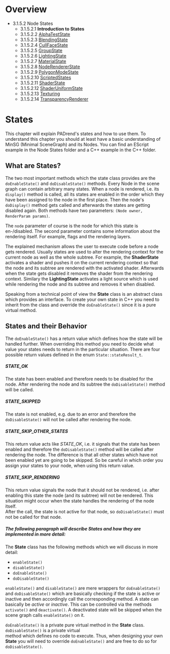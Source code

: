<!------------------------------------------------------------------------------------------------
This work is licensed under the Creative Commons Attribution-ShareAlike 4.0 International License.
 To view a copy of this license, visit http://creativecommons.org/licenses/by-sa/4.0/.
 Author: Henrik Heine (hheine@mail.uni-paderborn.de)
         Stanislaw Eppinger (eppinger@mail.uni-paderborn.de)
 PADrend Version 1.0.0
------------------------------------------------------------------------------------------------->
<!---BEGINN_INDEXSECTION--->
<!---Automaticly generated section. Do not edit!!!--->
# Overview
* 3.1.5.2 Node States
    * 3.1.5.2.1 **Introduction to States**
    * 3.1.5.2.2 [AlphaTestState](../../../../3_Development_Guide/1_EScript/5_MinSG/2_Node_States/2_Alpha_Test_State/AlphaTestState.md)
    * 3.1.5.2.3 [BlendingState](../../../../3_Development_Guide/1_EScript/5_MinSG/2_Node_States/3_Blending_State/BlendingState.md)
    * 3.1.5.2.4 [CullFaceState](../../../../3_Development_Guide/1_EScript/5_MinSG/2_Node_States/4_Cull_Face_State/CullFaceState.md)
    * 3.1.5.2.5 [GroupState](../../../../3_Development_Guide/1_EScript/5_MinSG/2_Node_States/5_Group_State/GroupState.md)
    * 3.1.5.2.6 [LightingState](../../../../3_Development_Guide/1_EScript/5_MinSG/2_Node_States/6_Lighting_State/LightingState.md)
    * 3.1.5.2.7 [MaterialState](../../../../3_Development_Guide/1_EScript/5_MinSG/2_Node_States/7_Material_State/MaterialState.md)
    * 3.1.5.2.8 [NodeRendererState](../../../../3_Development_Guide/1_EScript/5_MinSG/2_Node_States/8_Node_Renderer_State/NodeRendererState.md)
    * 3.1.5.2.9 [PolygonModeState](../../../../3_Development_Guide/1_EScript/5_MinSG/2_Node_States/9_Polygon_Mode_State/PolygonModeState.md)
    * 3.1.5.2.10 [ScriptedStates](../../../../3_Development_Guide/1_EScript/5_MinSG/2_Node_States/10_Scripted_State/ScriptedStates.md)
    * 3.1.5.2.11 [ShaderState](../../../../3_Development_Guide/1_EScript/5_MinSG/2_Node_States/11_Shader_State/ShaderState.md)
    * 3.1.5.2.12 [ShaderUniformState](../../../../3_Development_Guide/1_EScript/5_MinSG/2_Node_States/12_Shader_Uniform_State/ShaderUniformState.md)
    * 3.1.5.2.13 [Texturing](../../../../3_Development_Guide/1_EScript/5_MinSG/2_Node_States/13_Texturing_State/Texturing.md)
    * 3.1.5.2.14 [TransparencyRenderer](../../../../3_Development_Guide/1_EScript/5_MinSG/2_Node_States/14_TransparencyRenderer/TransparencyRenderer.md)
<!---END_INDEXSECTION--->

# States
This chapter will explain PADrend's states and how to use them. To understand this chapter you should at least have a basic understanding of MinSG (Minimal SceneGraph) and its Nodes. You can find an EScript example in the Node States folder and a C++ example in the C++ folder.

## What are States?

The two most important methods which the state class provides are the `doEnableState()` and `doDisableState()` methods. Every Node in the scene graph can contain arbitrary many states. When a node is rendered, i.e. its `display()` method is called, all its states are enabled in the order which they have been assigned to the node in the first place. Then the node's `doDisplay()` method gets called and afterwards the states are getting disabled again. Both methods have two parameters: `(Node owner, RenderParam params)`.

The `node` parameter of course is the node for which this state is en-/disabled. The second parameter contains some information about the rendering itself. For example, flags and the rendering layers.

The explained mechanism allows the user to execute code before a node gets rendered. Usually states are used to alter the rendering context for the current node as well as the whole subtree. For example, the **ShaderState** activates a shader and pushes it on the current rendering context so that the node and its subtree are rendered with the activated shader. Afterwards when the state gets disabled it removes the shader from the rendering context. Similary the **LightingState** activates a light source which is used while rendering the node and its subtree and removes it when disabled.

Speaking from a technical point of view the **State** class is an abstract class which provides an interface. To create your own state in C++ you need to inherit from the class and override the `doEnableState()` since it is a pure virtual method.

## States and their Behavior

The `doEnableState()` has a return value which defines how the state will be handled further. When overriding this method you need to decide what value your states needs to return in the particular situation. There are four possible return values defined in the enum `State::stateResult_t`.

##### STATE_OK
The state has been enabled and therefore needs to be disabled for the node. After rendering the node and its subtree the `doDisableState()` method will be called.

##### STATE_SKIPPED
The state is not enabled, e.g. due to an error and therefore the `doDisableState()` will not be called after rendering the node.

##### STATE\_SKIP\_OTHER\_STATES
This return value acts like *STATE_OK*, i.e. it signals that the state has been enabled and therefore the `doDisableState()` method will be called after rendering the node. The difference is that all other states which have not been enabled yet are going to be skipped. So be careful in which order you assign your states to your node, when using this return value.

##### STATE\_SKIP\_RENDERING
This return value signals the node that it should not be rendered, i.e. after enabling this state the node (and its subtree) will not be rendered. This situation might occur when the state handles the rendering of the node itself.  
After the call, the state is not active for that node, so `doDisableState()` must not be called for that node.

##### The following paragraph will describe States and how they are implemented in more detail:

The **State** class has the following methods which we will discuss in more detail:  
* `enableState()`  
* `disableState()`  
* `doEnableState()`  
* `doDisableState()`  

`enableState()` and `disableState()` are mere wrappers for `doEnableState()` and `doDisableState()` which are basically checking if the state is active or inactive and then accordingly call the corresponding method. A state can basically be *active* or *inactive*. This can be controlled via the methods `activate()` and `deactivate()`. A deactivated state will be skipped when the scene graph calls `enableState()` on it.

`doEnableState()` is a private pure virtual method in the **State** class. `doDisableState()` is a private virtual  
method which defines no code to execute. Thus, when designing your own **State** you will need to override `doEnableState()` and are free to do so for `doDisableState()`.
